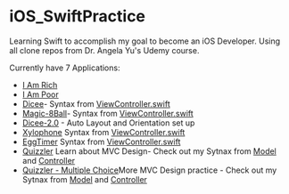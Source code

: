 # iOS_SwiftPractice
Learning Swift to accomplish my goal to become an iOS Developer. Using all clone repos from Dr. Angela Yu's Udemy course. 

Currently have 7 Applications: 
* [I Am Rich](https://github.com/jflopezr11/iOS_SwiftPractice/tree/master/I%20Am%20Rich)
* [I Am Poor](https://github.com/jflopezr11/iOS_SwiftPractice/tree/master/I%20Am%20Poor)
* [Dicee](https://github.com/jflopezr11/iOS_SwiftPractice/tree/master/Dicee-iOS13)- Syntax from [ViewController.swift](https://github.com/jflopezr11/iOS_SwiftPractice/blob/master/Dicee-iOS13/Dicee-iOS13/ViewController.swift)
* [Magic-8Ball](https://github.com/jflopezr11/iOS_SwiftPractice/tree/master/Magic-8-Ball-iOS13)- Syntax from [ViewController.swift](https://github.com/jflopezr11/iOS_SwiftPractice/blob/master/Magic-8-Ball-iOS13/Magic%208%20Ball/ViewController.swift)
* [Dicee-2.0](https://github.com/jflopezr11/iOS_SwiftPractice/tree/master/AutoLayout-iOS13) - Auto Layout and Orientation set up
* [Xylophone](https://github.com/jflopezr11/iOS_SwiftPractice/tree/master/Xylophone) Syntax from [ViewController.swift](https://github.com/jflopezr11/iOS_SwiftPractice/blob/master/Xylophone/Xylophone/ViewController.swift)
* [EggTimer]( https://github.com/jflopezr11/iOS_SwiftPractice/tree/master/EggTimer) Syntax from [ViewController.swift](https://github.com/jflopezr11/iOS_SwiftPractice/blob/master/EggTimer/EggTimer/ViewController.swift)
* [Quizzler](https://github.com/jflopezr11/iOS_SwiftPractice/tree/master/Quizzler) Learn about MVC Design- Check out my Sytnax from [Model](https://github.com/jflopezr11/iOS_SwiftPractice/tree/master/Quizzler/Quizzler-iOS13/Model) and [Controller](https://github.com/jflopezr11/iOS_SwiftPractice/blob/master/Quizzler/Quizzler-iOS13/Controller/ViewController.swift)
* [Quizzler - Multiple Choice](https://github.com/jflopezr11/iOS_SwiftPractice/tree/master/QuizzlerMultipleChoice)More MVC Design practice - Check out my Sytnax from [Model](https://github.com/jflopezr11/iOS_SwiftPractice/tree/master/QuizzlerMultipleChoice/Quizzler-iOS13/Model) and [Controller](https://github.com/jflopezr11/iOS_SwiftPractice/blob/master/QuizzlerMultipleChoice/Quizzler-iOS13/Controller/ViewController.swift)
